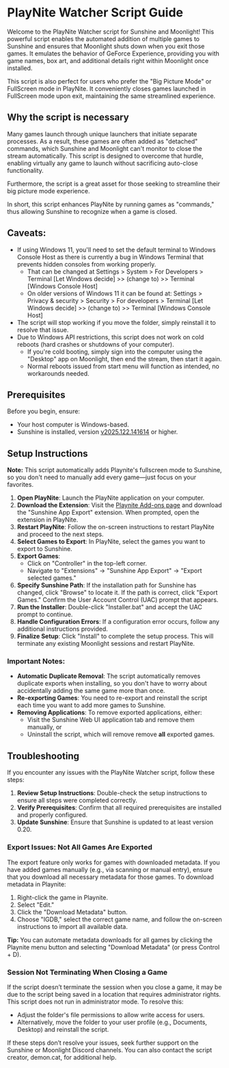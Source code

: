 # PlayNite Watcher Script Guide

Welcome to the PlayNite Watcher script for Sunshine and Moonlight! This powerful script enables the automated addition of multiple games to Sunshine and ensures that Moonlight shuts down when you exit those games. It emulates the behavior of GeForce Experience, providing you with game names, box art, and additional details right within Moonlight once installed.

This script is also perfect for users who prefer the "Big Picture Mode" or FullScreen mode in PlayNite. It conveniently closes games launched in FullScreen mode upon exit, maintaining the same streamlined experience.

## Why the script is necessary

Many games launch through unique launchers that initiate separate processes. As a result, these games are often added as "detached" commands, which Sunshine and Moonlight can't monitor to close the stream automatically. This script is designed to overcome that hurdle, enabling virtually any game to launch without sacrificing auto-close functionality.

Furthermore, the script is a great asset for those seeking to streamline their big picture mode experience.

In short, this script enhances PlayNite by running games as "commands," thus allowing Sunshine to recognize when a game is closed.

## Caveats:

 - If using Windows 11, you'll need to set the default terminal to Windows Console Host as there is currently a bug in Windows Terminal that prevents hidden consoles from working properly.
    * That can be changed at Settings > System > For Developers > Terminal [Let Windows decide] >> (change to) >> Terminal [Windows Console Host]
    * On older versions of Windows 11 it can be found at: Settings > Privacy & security > Security > For developers > Terminal [Let Windows decide] >> (change to) >> Terminal [Windows Console Host]
 - The script will stop working if you move the folder, simply reinstall it to resolve that issue.
 - Due to Windows API restrictions, this script does not work on cold reboots (hard crashes or shutdowns of your computer).
    * If you're cold booting, simply sign into the computer using the "Desktop" app on Moonlight, then end the stream, then start it again. 
    * Normal reboots issued from start menu will function as intended, no workarounds needed.

## Prerequisites

Before you begin, ensure:

- Your host computer is Windows-based.
- Sunshine is installed, version [v2025.122.141614](https://github.com/LizardByte/Sunshine/releases/tag/v2025.122.141614) or higher.


## Setup Instructions

**Note:** This script automatically adds Playnite's fullscreen mode to Sunshine, so you don't need to manually add every game—just focus on your favorites.

1. **Open PlayNite**: Launch the PlayNite application on your computer.
2. **Download the Extension**: Visit the [Playnite Add-ons page](https://playnite.link/addons.html) and download the "Sunshine App Export" extension. When prompted, open the extension in PlayNite.
3. **Restart PlayNite**: Follow the on-screen instructions to restart PlayNite and proceed to the next steps.
4. **Select Games to Export**: In PlayNite, select the games you want to export to Sunshine.
5. **Export Games**:
   - Click on "Controller" in the top-left corner.
   - Navigate to "Extensions" -> "Sunshine App Export" -> "Export selected games."
6. **Specify Sunshine Path**: If the installation path for Sunshine has changed, click "Browse" to locate it. If the path is correct, click "Export Games." Confirm the User Account Control (UAC) prompt that appears.
7. **Run the Installer**: Double-click "Installer.bat" and accept the UAC prompt to continue. 
8. **Handle Configuration Errors**: If a configuration error occurs, follow any additional instructions provided.
9. **Finalize Setup**: Click "Install" to complete the setup process. This will terminate any existing Moonlight sessions and restart PlayNite.

### Important Notes:
- **Automatic Duplicate Removal**: The script automatically removes duplicate exports when installing, so you don't have to worry about accidentally adding the same game more than once.
- **Re-exporting Games**: You need to re-export and reinstall the script each time you want to add more games to Sunshine.
- **Removing Applications**: To remove exported applications, either:
  - Visit the Sunshine Web UI application tab and remove them manually, or
  - Uninstall the script, which will remove remove **all** exported games.


## Troubleshooting

If you encounter any issues with the PlayNite Watcher script, follow these steps:

1. **Review Setup Instructions**: Double-check the setup instructions to ensure all steps were completed correctly.
2. **Verify Prerequisites**: Confirm that all required prerequisites are installed and properly configured.
3. **Update Sunshine**: Ensure that Sunshine is updated to at least version 0.20.

### Export Issues: Not All Games Are Exported
The export feature only works for games with downloaded metadata. If you have added games manually (e.g., via scanning or manual entry), ensure that you download all necessary metadata for those games. To download metadata in Playnite:

1. Right-click the game in Playnite.
2. Select "Edit."
3. Click the "Download Metadata" button.
4. Choose "IGDB," select the correct game name, and follow the on-screen instructions to import all available data.

**Tip:** You can automate metadata downloads for all games by clicking the Playnite menu button and selecting "Download Metadata" (or press Control + D).

### Session Not Terminating When Closing a Game
If the script doesn’t terminate the session when you close a game, it may be due to the script being saved in a location that requires administrator rights. This script does not run in administrator mode. To resolve this:

- Adjust the folder's file permissions to allow write access for users.
- Alternatively, move the folder to your user profile (e.g., Documents, Desktop) and reinstall the script.

If these steps don’t resolve your issues, seek further support on the Sunshine or Moonlight Discord channels. You can also contact the script creator, demon.cat, for additional help.